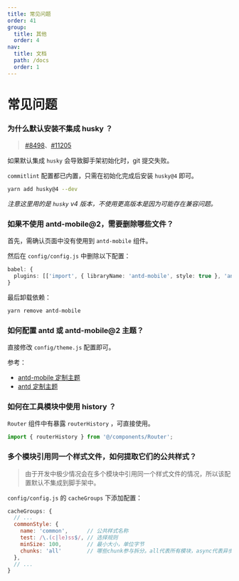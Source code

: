 ```yaml
---
title: 常见问题
order: 41
group:
  title: 其他
  order: 4
nav:
  title: 文档
  path: /docs
  order: 1
---
```


# 常见问题

### 为什么默认安装不集成 husky ？

> [#8498](https://github.com/facebook/create-react-app/issues/8498)、[#11205](https://github.com/facebook/create-react-app/issues/11205)

如果默认集成 `husky` 会导致脚手架初始化时，git 提交失败。

`commitlint` 配置都已内置，只需在初始化完成后安装 `husky@4` 即可。

```bash
yarn add husky@4 --dev
```

_注意这里用的是 `husky` v4 版本，不使用更高版本是因为可能存在兼容问题。_

### 如果不使用 antd-mobile@2，需要删除哪些文件？

首先，需确认页面中没有使用到 `antd-mobile` 组件。

然后在 `config/config.js` 中删除以下配置：

```typescript
babel: {
  plugins: [['import', { libraryName: 'antd-mobile', style: true }, 'antd-mobile']];
}
```

最后卸载依赖：

```bash
yarn remove antd-mobile
```

### 如何配置 antd 或 antd-mobile@2 主题？

直接修改 `config/theme.js` 配置即可。

参考：

- [antd-mobile 定制主题]
- [antd 定制主题]

### 如何在工具模块中使用 history ？

`Router` 组件中有暴露 `routerHistory` ，可直接使用。

```typescript
import { routerHistory } from '@/components/Router';
```

### 多个模块引用同一个样式文件，如何提取它们的公共样式？

> 由于开发中极少情况会在多个模块中引用同一个样式文件的情况，所以该配置默认不集成到脚手架中。

`config/config.js` 的 `cacheGroups` 下添加配置：

```javascript
cacheGroups: {
  // ...
  commonStyle: {
    name: 'common',      // 公共样式名称
    test: /\.(c|le)ss$/, // 选择规则
    minSize: 100,        // 最小大小，单位字节
    chunks: 'all'        // 哪些chunk参与拆分。all代表所有模块，async代表异步加载的模块, initial代表初始化时就能获取的模块
  },
  // ...
}
```

[antd 定制主题]: https://ant-design.gitee.io/docs/react/customize-theme-cn
[antd-mobile 定制主题]: https://antd-mobile-doc-v2.gitee.io/docs/react/customize-theme-cn
